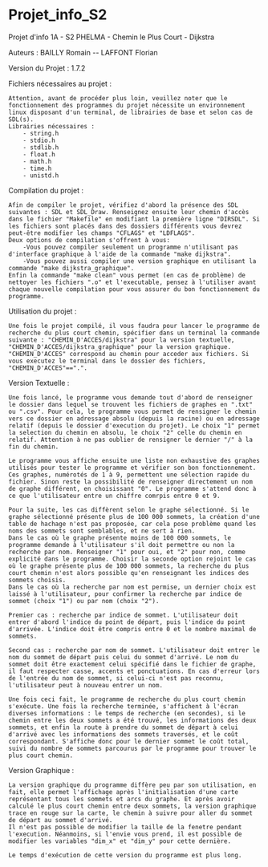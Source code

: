 # Projet_info_S2
Projet d'info 1A - S2 PHELMA - Chemin le Plus Court - Dijkstra

Auteurs : BAILLY Romain -- LAFFONT Florian

Version du Projet : 1.7.2

Fichiers nécessaires au projet : 

    Attention, avant de procéder plus loin, veuillez noter que le fonctionnement des programmes du projet nécessite un environnement linux disposant d'un terminal, de librairies de base et selon cas de SDL(s).
    Librairies nécessaires : 
        - string.h
        - stdio.h
        - stdlib.h
        - float.h
        - math.h
        - time.h
        - unistd.h
  
Compilation du projet :

    Afin de compiler le projet, vérifiez d'abord la présence des SDL suivantes : SDL et SDL_Draw. Renseignez ensuite leur chemin d'accès dans le fichier "Makefile" en modifiant la première ligne "DIRSDL". Si les fichiers sont placés dans des dossiers différents vous devrez peut-être modifier les champs "CFLAGS" et "LDFLAGS".
    Deux options de compilation s'offrent à vous:
        -Vous pouvez compiler seulement un programme n'utilisant pas d'interface graphique à l'aide de la commande "make dijkstra".
        -Vous pouvez aussi compiler une version graphique en utilisant la commande "make dijkstra_graphique".
    Enfin la commande "make clean" vous permet (en cas de problème) de nettoyer les fichiers ".o" et l'executable, pensez à l'utiliser avant chaque nouvelle compilation pour vous assurer du bon fonctionnement du programme.
    
Utilisation du projet :

    Une fois le projet compilé, il vous faudra pour lancer le programme de recherche du plus court chemin, spécifier dans un terminal la commande suivante : "CHEMIN_D'ACCES/dijkstra" pour la version textuelle, "CHEMIN_D'ACCES/dijkstra_graphique" pour la version graphique. "CHEMIN_D'ACCES" correspond au chemin pour acceder aux fichiers. Si vous executez le terminal dans le dossier des fichiers, "CHEMIN_D'ACCES"==".".
    
Version Textuelle : 

    Une fois lancé, le programme vous demande tout d'abord de renseigner le dossier dans lequel se trouvent les fichiers de graphes en ".txt" ou ".csv". Pour cela, le programme vous permet de rensigner le chemin vers ce dossier en adressage absolu (depuis la racine) ou en adressage relatif (depuis le dossier d'execution du projet). Le choix "1" permet la selection du chemin en absolu, le choix "2" celle du chemin en relatif. Attention à ne pas oublier de rensigner le dernier "/" à la fin du chemin.
    
    Le programme vous affiche ensuite une liste non exhaustive des graphes utilisés pour tester le programme et vérifier son bon fonctionnement. Ces graphes, numérotés de 1 à 9, permettent une sélection rapide du fichier. Sinon reste la possibilité de renseigner directement un nom de graphe différent, en choisissant "0". Le programme s'attend donc à ce que l'utilisateur entre un chiffre comrpis entre 0 et 9.
    
    Pour la suite, les cas diffèrent selon le graphe sélectionné. Si le graphe sélectionné présente plus de 100 000 sommets, la création d'une table de hachage n'est pas proposée, car cela pose problème quand les noms des sommets sont semblables, et ne sert à rien.
    Dans le cas où le graphe présente moins de 100 000 sommets, le programme demande à l'utilisateur s'il doit permettre ou non la recherche par nom. Renseigner "1" pour oui, et "2" pour non, comme explicité dans le programme. Choisir la seconde option rejoint le cas où le graphe présente plus de 100 000 sommets, la recherche du plus court chemin n'est alors possible qu'en renseignant les indices des sommets choisis.
    Dans le cas où la recherche par nom est permise, un dernier choix est laissé à l'utilisateur, pour confirmer la recherche par indice de sommet (choix "1") ou par nom (choix "2").
    
    Premier cas : recherche par indice de sommet. L'utilisateur doit entrer d'abord l'indice du point de départ, puis l'indice du point d'arrivée. L'indice doit être compris entre 0 et le nombre maximal de sommets.
    
    Second cas : recherche par nom de sommet. L'utilisateur doit entrer le nom du sommet de départ puis celui du sommet d'arrivé. Le nom du sommet doit être exactement celui spécifié dans le fichier de graphe, il faut respecter casse, accents et ponctuations. En cas d'erreur lors de l'entrée du nom de sommet, si celui-ci n'est pas reconnu, l'utilisateur peut à nouveau entrer un nom.
    
    Une fois ceci fait, le programme de recherche du plus court chemin s'exécute. Une fois la recherche terminée, s'affichent à l'écran diverses informations : le temps de recherche (en secondes), si le chemin entre les deux sommets a été trouvé, les informations des deux sommets, et enfin la route à prendre du sommet de départ à celui d'arrivé avec les informations des sommets traversés, et le coût correspondant. S'affiche donc pour le dernier sommet le coût total, suivi du nombre de sommets parcourus par le programme pour trouver le plus court chemin.
    
Version Graphique :

    La version graphique du programme diffère peu par son utilisation, en fait, elle permet l'affichage après l'initialisation d'une carte représentant tous les sommets et arcs du graphe. Et après avoir calculé le plus court chemin entre deux sommets, la version graphique trace en rouge sur la carte, le chemin à suivre pour aller du sommet de départ au sommet d'arrivé.
    Il n'est pas possible de modifier la taille de la fenetre pendant l'execution. Néanmoins, si l'envie vous prend, il est possible de modifier les variables "dim_x" et "dim_y" pour cette dernière.
    
    Le temps d'exécution de cette version du programme est plus long.
